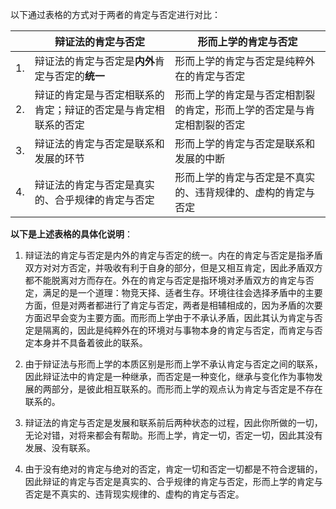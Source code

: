 以下通过表格的方式对于两者的肯定与否定进行对比：

|  | 辩证法的肯定与否定  | 形而上学的肯定与否定 |
| -- | -- | -- |
|1.|辩证法的肯定与否定是**内外**肯定与否定的**统一**| 形而上学的肯定与否定是纯粹外在的肯定与否定|
|2.|辩证的肯定是与否定相联系的肯定；辩证的否定是与肯定相联系的否定 | 形而上学的肯定是与否定相割裂的肯定，形而上学的否定是与肯定相割裂的否定|
|3.|辩证法的肯定与否定是联系和发展的环节 | 形而上学的肯定与否定是联系和发展的中断|
|4.|辩证法的肯定与否定是真实的、合乎规律的肯定与否定|形而上学的肯定与否定是不真实的、违背规律的、虚构的肯定与否定 |


**以下是上述表格的具体化说明**：

1. 辩证法的肯定与否定是内外的肯定与否定的统一。内在的肯定与否定是指矛盾双方对对方否定，并吸收有利于自身的部分，但是又相互肯定，因此矛盾双方都不能脱离对方而存在。外在的肯定与否定是指环境对矛盾双方的肯定与否定，满足的是一个道理：物竞天择、适者生存。环境往往会选择矛盾中的主要方面，但是对两者都进行了肯定与否定，两者是相辅相成的，因为矛盾的次要方面迟早会变为主要方面。而形而上学由于不承认矛盾，因此其认为肯定与否定是隔离的，因此是纯粹外在的环境对与事物本身的肯定与否定，而肯定与否定本身并不具备着彼此的联系。

2. 由于辩证法与形而上学的本质区别是形而上学不承认肯定与否定之间的联系，因此辩证法中的肯定是一种继承，而否定是一种变化，继承与变化作为事物发展的两部分，是彼此相互联系的。而形而上学的观点认为肯定与否定是不存在联系的。

3. 辩证法的肯定与否定是发展和联系前后两种状态的过程，因此你所做的一切，无论对错，对将来都会有帮助。形而上学，肯定一切，否定一切，因此其没有发展、没有联系。

4. 由于没有绝对的肯定与绝对的否定，肯定一切和否定一切都是不符合逻辑的，因此辩证的肯定与否定是真实的、合乎规律的肯定与否定，形而上学的肯定与否定是不真实的、违背现实规律的、虚构的肯定与否定。

